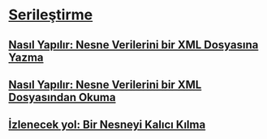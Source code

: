 # [Serileştirme](index.md)
## [Nasıl Yapılır: Nesne Verilerini bir XML Dosyasına Yazma](how-to-write-object-data-to-an-xml-file.md)
## [Nasıl Yapılır: Nesne Verilerini bir XML Dosyasından Okuma](how-to-read-object-data-from-an-xml-file.md)
## [İzlenecek yol: Bir Nesneyi Kalıcı Kılma](walkthrough-persisting-an-object-in-visual-studio.md)
